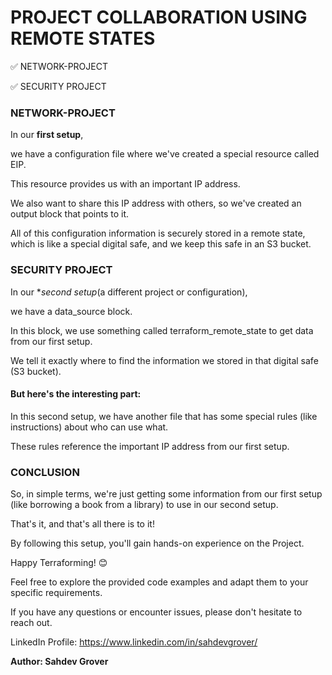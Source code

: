 # PROJECT COLLABORATION USING REMOTE STATES

✅ NETWORK-PROJECT

✅ SECURITY PROJECT

### NETWORK-PROJECT

In our **first setup**, 

we have a configuration file where we've created a special resource called EIP. 

This resource provides us with an important IP address. 

We also want to share this IP address with others, so we've created an output block that points to it. 

All of this configuration information is securely stored in a remote state, which is like a special digital safe, and we keep this safe in an S3 bucket.

### SECURITY PROJECT

In our **second setup*(a different project or configuration), 

we have a data_source block. 

In this block, we use something called terraform_remote_state to get data from our first setup. 

We tell it exactly where to find the information we stored in that digital safe (S3 bucket). 

#### But here's the interesting part: 

In this second setup, we have another file that has some special rules (like instructions) about who can use what. 

These rules reference the important IP address from our first setup.

### CONCLUSION

So, in simple terms, we're just getting some information from our first setup (like borrowing a book from a library) to use in our second setup.

That's it, and that's all there is to it!

By following this setup, you'll gain hands-on experience on the Project.

Happy Terraforming! 😊

Feel free to explore the provided code examples and adapt them to your specific requirements. 

If you have any questions or encounter issues, please don't hesitate to reach out.

LinkedIn Profile: https://www.linkedin.com/in/sahdevgrover/

**Author: Sahdev Grover**